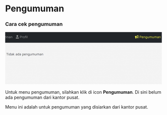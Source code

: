 # Pengumuman

### Cara cek pengumuman

![](<../.gitbook/assets/image (10) (1).png>)

Untuk menu pengumuman, silahkan klik di icon **Pengumuman**. Di sini belum ada pengumuman dari kantor pusat.&#x20;

Menu ini adalah untuk pengumuman yang disiarkan dari kantor pusat.

